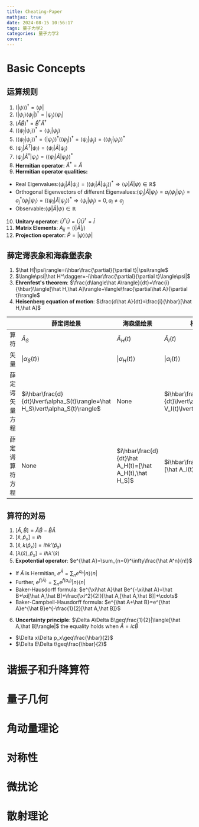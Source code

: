 ```yaml
---
title: Cheating-Paper
mathjax: true
date: 2024-08-15 10:56:17
tags: 量子力学2
categories: 量子力学2
cover:
---
```

# Basic Concepts
## 运算规则
1. $(|\psi\rangle)^\dagger=\langle\psi|$
2. $(|\psi_i\rangle\langle\psi_j|)^\dagger=|\psi_j\rangle\langle\psi_i|$
3. $(\hat A\hat B)^\dagger=\hat B^\dagger\hat A^\dagger$
4. $(\langle\psi_j|\psi_i\rangle)^*=\langle\psi_i|\psi_j\rangle$
5. $(\langle\psi_j|\psi_i\rangle)^\dagger=(|\psi_i\rangle)^\dagger(\langle\psi_j|)^\dagger=\langle\psi_i|\psi_j\rangle=(\langle\psi_j|\psi_i\rangle)^*$
6. $\langle\psi_j|\hat A^T|\psi_i\rangle=\langle\psi_i|\hat A|\psi_j\rangle$
7. $\langle\psi_j|\hat A^\dagger|\psi_i\rangle=(\langle\psi_i|\hat A|\psi_j\rangle)^*$
8. **Hermitian operator**: $\hat A^\dagger=\hat A$
9. **Hermitian operator qualities:**
  -  Real Eigenvalues:$\langle\psi_j|\hat A|\psi_i\rangle=(\langle\psi_i|\hat A|\psi_j\rangle)^*\Rightarrow\langle\psi|\hat A|\psi\rangle\in\mathbb R$$
  -  Orthogonal Eigenvectors of different Eigenvalues:$\langle\psi_j|\hat A|\psi_i\rangle=a_i\langle\psi_j|\psi_i\rangle=a_j^*\langle\psi_j|\psi_i\rangle=(\langle\psi_i|\hat A|\psi_j\rangle)^*\Rightarrow\langle\psi_i|\psi_j\rangle=0,a_i\neq a_j$
  -  Observable:$\langle\psi|\hat A|\psi\rangle\in \mathbb R$
10. **Unitary operator**: $\hat U^\dagger\hat U=\hat U\hat U^\dagger=\hat I$
11. **Matrix Elements**: $A_{ij}=\langle i|\hat A|j\rangle$
12. **Projection operator**: $\hat P=|\psi\rangle\langle\psi|$


## 薛定谔表象和海森堡表象
1. $\hat H|\psi\rangle=i\hbar\frac{\partial}{\partial t}|\psi\rangle$
2. $\langle\psi|\hat H^\dagger=-i\hbar\frac{\partial}{\partial t}\langle\psi|$
3. **Ehrenfest's theorem**: $\frac{d\langle\hat A\rangle}{dt}=\frac{i}{\hbar}\langle[\hat H,\hat A]\rangle+\langle\frac{\partial\hat A}{\partial t}\rangle$
4. **Heisenberg equation of motion**: $\frac{d\hat A}{dt}=\frac{i}{\hbar}[\hat H,\hat A]$

|  | 薛定谔绘景 | 海森堡绘景 | 相互作用绘景 |
| --- | --- | --- | --- |
| 算符 | $\hat A_S$ | $\hat A_H(t)$ | $\hat A_I(t)$ |
| 矢量 | $\lvert\alpha_S(t)\rangle$ | $\lvert\alpha_H(t)\rangle$ | $\lvert\alpha_I(t)\rangle$ |
| 薛定谔矢量方程 | $i\hbar\frac{d}{dt}\lvert\alpha_S(t)\rangle=\hat H_S\lvert\alpha_S(t)\rangle$ | None | $i\hbar\frac{d}{dt}\lvert\alpha_I(t)\rangle=\hat V_I(t)\lvert\alpha_I(t)\rangle$ |
| 薛定谔算符方程 | None | $i\hbar\frac{d}{dt}\hat A_H(t)=[\hat A_H(t),\hat H_S]$ | $i\hbar\frac{d}{dt}\hat A_I(t)=[\hat A_I(t),\hat H_0]$ |

## 算符的对易
1. $[\hat A,\hat B]=\hat A\hat B-\hat B\hat A$
2. $[\hat x,\hat p_x]=i\hbar$
3. $[\hat x,k(\hat p_x)]=i\hbar k'(\hat p_x)$
4. $[\lambda(\hat x),\hat p_x]=i\hbar\lambda'(\hat x)$
5. **Expotential operator**: $e^{\hat A}=\sum_{n=0}^\infty\frac{\hat A^n}{n!}$
  - If $\hat A$ is Hermitian, $e^{\hat A}=\sum_n e^{a_n}|n\rangle\langle n|$
  - Further, $e^{f(\hat A)}=\sum_n e^{f(a_n)}|n\rangle\langle n|$
  - Baker-Hausdorff formula: $e^{\xi\hat A}\hat Be^{-\xi\hat A}=\hat B+\xi[\hat A,\hat B]+\frac{\xi^2}{2!}[\hat A,[\hat A,\hat B]]+\cdots$
  - Baker-Campbell-Hausdorff formula: $e^{\hat A+\hat B}=e^{\hat A}e^{\hat B}e^{-\frac{1}{2}[\hat A,\hat B]}$
6. **Uncertainty principle**: $\Delta A\Delta B\geq\frac{1}{2}|\langle[\hat A,\hat B]\rangle|$ the equality holds when $\hat A=ic \hat B$
  - $\Delta x\Delta p_x\geq\frac{\hbar}{2}$
  - $\Delta E\Delta t\geq\frac{\hbar}{2}$

# 谐振子和升降算符


# 量子几何

# 角动量理论

# 对称性

# 微扰论

# 散射理论